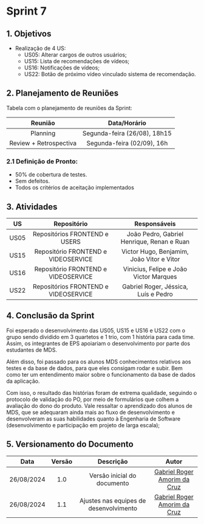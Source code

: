 # Sprint 7

## 1. Objetivos

- Realização de 4 US:
    - US05: Alterar cargos de outros usuários;
    - US15: Lista de recomendações de vídeos;
    - US16: Notificações de vídeos;
    - US22: Botão de próximo vídeo vinculado sistema de recomendação.
 
## 2. Planejamento de Reuniões

Tabela com o planejamento de reuniões da Sprint:

| Reunião | Data/Horário |
| :-----: | :----------: |
| Planning | Segunda-feira (26/08), 18h15 |
| Review + Retrospectiva | Segunda-feira (02/09), 16h |

### 2.1 Definição de Pronto:
   - 50% de cobertura de testes.
   - Sem defeitos.
   - Todos os critérios de aceitação implementados 

## 3. Atividades
| US | Repositório | Responsáveis |
| :---: | :---------: | :----------: |
| US05 | Repositórios FRONTEND e USERS | João Pedro, Gabriel Henrique, Renan e Ruan |
| US15 | Repositório FRONTEND e VIDEOSERVICE | Victor Hugo, Benjamim, João Vitor e Vitor |
| US16 | Repositório FRONTEND e VIDEOSERVICE | Vinicius, Felipe e João Victor Marques |
| US22 | Repositórios FRONTEND e VIDEOSERVICE | Gabriel Roger, Jéssica, Luís e Pedro |

## 4. Conclusão da Sprint

Foi esperado o desenvolvimento das US05, US15 e US16 e US22 com o grupo sendo dividido em 3 quartetos e 1 trio, com 1 história para cada time. Assim, os integrantes de EPS apoiariam o desenvolvimento por parte dos estudantes de MDS.

Além disso, foi passado para os alunos MDS conhecimentos relativos aos testes e da base de dados, para que eles consigam rodar e subir. Bem como ter um entendimento maior sobre o funcionamento da base de dados da aplicação.

Com isso, o resultado das histórias foram de extrema qualidade, seguindo o protocolo de validação do PO, por meio de formulários que colhem a avaliação do dono do produto. Vale ressaltar o aprendizado dos alunos de MDS, que se adequaram ainda mais ao fluxo de desenvolvimento e desenvolveram as suas habilidades quanto à Engenharia de Software (desenvolvimento e participação em projeto de larga escala);

## 5. Versionamento do Documento

| Data | Versão | Descrição | Autor |
| :-----: | :-------------: | :---------------: | :-: |
| 26/08/2024 | 1.0 | Versão inicial do documento | [Gabriel Roger Amorim da Cruz](https://github.com/GabrielRoger07) |
| 26/08/2024 | 1.1 | Ajustes nas equipes de desenvolvimento | [Gabriel Roger Amorim da Cruz](https://github.com/GabrielRoger07) |
